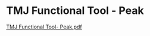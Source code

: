 # TMJ Functional Tool - Peak

[TMJ Functional Tool- Peak.pdf](TMJ%20Functional%20Tool%20-%20Peak%208d7af45e348e44fba8baaad78225ef8f/TMJ_Functional_Tool-_Peak.pdf)